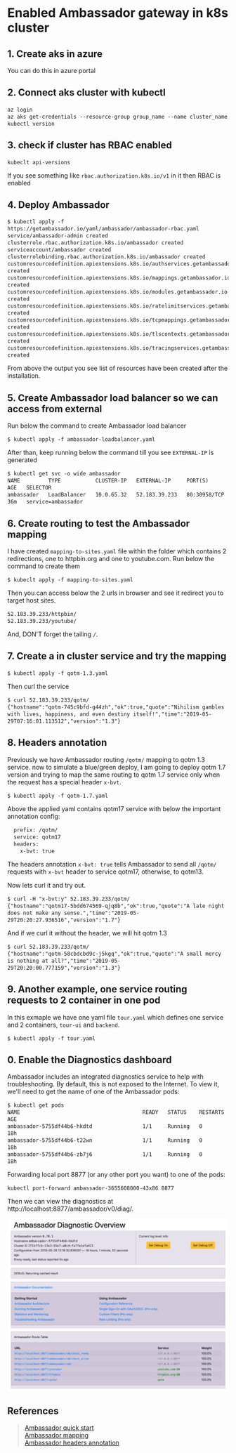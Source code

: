 # Enabled Ambassador gateway in k8s cluster
## 1. Create aks in azure
You can do this in azure portal

## 2. Connect aks cluster with kubectl

```
az login
az aks get-credentials --resource-group group_name --name cluster_name
kubectl version
```

## 3. check if cluster has RBAC enabled

```
kubeclt api-versions
```

If you see something like `rbac.authorization.k8s.io/v1` in it then RBAC is enabled

## 4. Deploy Ambassador

```
$ kubectl apply -f https://getambassador.io/yaml/ambassador/ambassador-rbac.yaml
service/ambassador-admin created
clusterrole.rbac.authorization.k8s.io/ambassador created
serviceaccount/ambassador created
clusterrolebinding.rbac.authorization.k8s.io/ambassador created
customresourcedefinition.apiextensions.k8s.io/authservices.getambassador.io created
customresourcedefinition.apiextensions.k8s.io/mappings.getambassador.io created
customresourcedefinition.apiextensions.k8s.io/modules.getambassador.io created
customresourcedefinition.apiextensions.k8s.io/ratelimitservices.getambassador.io created
customresourcedefinition.apiextensions.k8s.io/tcpmappings.getambassador.io created
customresourcedefinition.apiextensions.k8s.io/tlscontexts.getambassador.io created
customresourcedefinition.apiextensions.k8s.io/tracingservices.getambassador.io created
```

From above the output you see list of resources have been created after the installation.

## 5. Create Ambassador load balancer so we can access from external

Run below the command to create Ambassador load balancer
```
$ kubectl apply -f ambassador-loadbalancer.yaml
```

After than, keep running below the command till you see `EXTERNAL-IP` is generated
```
$ kubectl get svc -o wide ambassador
NAME         TYPE           CLUSTER-IP   EXTERNAL-IP     PORT(S)        AGE   SELECTOR
ambassador   LoadBalancer   10.0.65.32   52.183.39.233   80:30958/TCP   36m   service=ambassador
```

## 6. Create routing to test the Ambassador mapping

I have created `mapping-to-sites.yaml` file within the folder which contains 2 redirections, one to httpbin.org and one to youtube.com. Run below the command to create them
```
$ kubeclt apply -f mapping-to-sites.yaml
```

Then you can access below the 2 urls in browser and see it redirect you to target host sites.
```
52.183.39.233/httpbin/
52.183.39.233/youtube/
```
And, DON'T forget the tailing `/`.

## 7. Create a in cluster service and try the mapping

```
$ kubectl apply -f qotm-1.3.yaml
```

Then curl the service
```
$ curl 52.183.39.233/qotm/
{"hostname":"qotm-745c9bfd-g44zh","ok":true,"quote":"Nihilism gambles with lives, happiness, and even destiny itself!","time":"2019-05-29T07:16:01.113512","version":"1.3"}
```

## 8. Headers annotation

Previously we have Ambassador routing `/qotm/` mapping to qotm 1.3 service. now to simulate a blue/green deploy, I am going to deploy qotm 1.7 version and trying to map the same routing to qotm 1.7 service only when the request has a special header `x-bvt`.
```
$ kubectl apply -f qotm-1.7.yaml
```

Above the applied yaml contains qotm17 service with below the important annotation config:
```
  prefix: /qotm/
  service: qotm17
  headers: 
    x-bvt: true
```

The headers annotation `x-bvt: true` tells Ambassador to send all `/qotm/` requests with `x-bvt` header to service qotm17, otherwise, to qotm13.

Now lets curl it and try out.
```
$ curl -H "x-bvt:y" 52.183.39.233/qotm/
{"hostname":"qotm17-5bdd674569-qjq8b","ok":true,"quote":"A late night does not make any sense.","time":"2019-05-29T20:20:27.936516","version":"1.7"}
```

And if we curl it without the header, we will hit qotm 1.3
```
$ curl 52.183.39.233/qotm/
{"hostname":"qotm-58cbdcbd9c-j5kgq","ok":true,"quote":"A small mercy is nothing at all?","time":"2019-05-29T20:20:00.777159","version":"1.3"}
```
## 9. Another example, one service routing requests to 2 container in one pod

In this exmaple we have one yaml file `tour.yaml` which defines one service and 2 containers, `tour-ui` and `backend`.

```
$ kubectl apply -f tour.yaml
```










## 0. Enable the Diagnostics dashboard

Ambassador includes an integrated diagnostics service to help with troubleshooting. By default, this is not exposed to the Internet. To view it, we'll need to get the name of one of the Ambassador pods:

```
$ kubectl get pods
NAME                                       READY   STATUS    RESTARTS   AGE
ambassador-5755df44b6-hkdtd                1/1     Running   0          18h
ambassador-5755df44b6-t22wn                1/1     Running   0          18h
ambassador-5755df44b6-zb7j6                1/1     Running   0          18h
```

Forwarding local port 8877 (or any other port you want) to one of the pods:

```
kubectl port-forward ambassador-3655608000-43x86 8877
```

Then we can view the diagnostics at http://localhost:8877/ambassador/v0/diag/.

![Diagnostic screenshot](./ScreenShot-Diagnostic.png)






## References
> [Ambassador quick start](https://www.getambassador.io/user-guide/getting-started/)  
[Ambassador mapping](https://www.getambassador.io/reference/mappings/)  
[Ambassador headers annotation](https://www.getambassador.io/reference/headers/#headers) 
